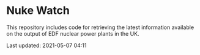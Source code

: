 # Nuke Watch

This repository includes code for retrieving the latest information available on the output of EDF nuclear power plants in the UK.

Last updated: 2021-05-07 04:11